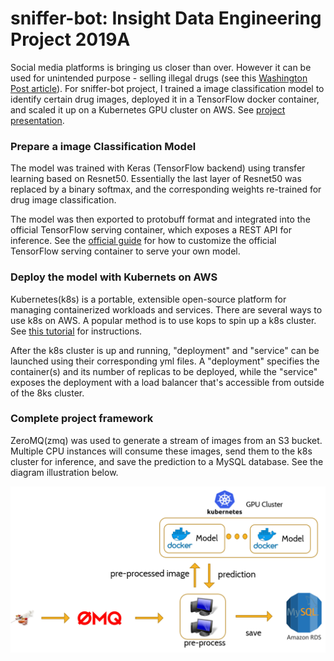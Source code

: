 # sniffer-bot: Insight Data Engineering Project 2019A

Social media platforms is bringing us closer than over. However it can be used for unintended purpose - selling illegal drugs (see this [Washington Post article](https://www.washingtonpost.com/business/economy/instagram-has-a-drug-problem-its-algorithms-make-it-worse/2018/09/25/c45bf730-bdbf-11e8-b7d2-0773aa1e33da_story.html?utm_term=.3700f22caf22)). For sniffer-bot project, I trained a image classification model to identify certain drug images, deployed it in a TensorFlow docker container, and scaled it up on a Kubernetes GPU cluster on AWS. See [project presentation](http://bit.ly/snifferbot).

### Prepare a image Classification Model
The model was trained with Keras (TensorFlow backend) using transfer learning based on Resnet50. Essentially the last layer of Resnet50 was replaced by a binary softmax, and the corresponding weights re-trained for drug image classification.


The model was then exported to protobuff format and integrated into the official TensorFlow serving container, which exposes a REST API for inference. See the [official guide](https://www.tensorflow.org/serving/docker) for how to customize the official TensorFlow serving container to serve your own model.

### Deploy the model with Kubernets on AWS
Kubernetes(k8s) is a portable, extensible open-source platform for managing containerized workloads and services. There are several ways to use k8s on AWS. A popular method is to use kops to spin up a k8s cluster. See [this tutorial](https://ramhiser.com/post/2018-05-20-setting-up-a-kubernetes-cluster-on-aws-in-5-minutes/) for instructions.

After the k8s cluster is up and running, "deployment" and "service" can be launched using their corresponding yml files. A "deployment" specifies the container(s) and its number of replicas to be deployed, while the "service" exposes the deployment with a load balancer that's accessible from outside of the 8ks cluster.

### Complete project framework
ZeroMQ(zmq) was used to generate a stream of images from an S3 bucket. Multiple CPU instances will consume these images, send them to the k8s cluster for inference, and save the prediction to a MySQL database. See the diagram illustration below.

![Alt text](pics/framework.png)
